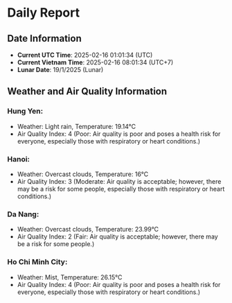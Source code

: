 # Daily Report
## Date Information
- **Current UTC Time**: 2025-02-16 01:01:34 (UTC)
- **Current Vietnam Time**: 2025-02-16 08:01:34 (UTC+7)
- **Lunar Date**: 19/1/2025 (Lunar)

## Weather and Air Quality Information

### Hung Yen:
- Weather: Light rain, Temperature: 19.14°C
- Air Quality Index: 4 (Poor: Air quality is poor and poses a health risk for everyone, especially those with respiratory or heart conditions.)

### Hanoi:
- Weather: Overcast clouds, Temperature: 16°C
- Air Quality Index: 3 (Moderate: Air quality is acceptable; however, there may be a risk for some people, especially those with respiratory or heart conditions.)

### Da Nang:
- Weather: Overcast clouds, Temperature: 23.99°C
- Air Quality Index: 2 (Fair: Air quality is acceptable; however, there may be a risk for some people.)

### Ho Chi Minh City:
- Weather: Mist, Temperature: 26.15°C
- Air Quality Index: 4 (Poor: Air quality is poor and poses a health risk for everyone, especially those with respiratory or heart conditions.)
